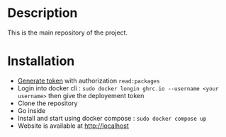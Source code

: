 # Description
This is the main repository of the project.
# Installation
- [Generate token](https://docs.github.com/en/authentication/keeping-your-account-and-data-secure/managing-your-personal-access-tokens) with authorization `read:packages` 
- Login into docker cli : `sudo docker longin ghrc.io --username <your username>` then give the deployement token
- Clone the repository
- Go inside 
- Install and start using docker compose : `sudo docker compose up`
- Website is available at [http://localhost](http://localhost)